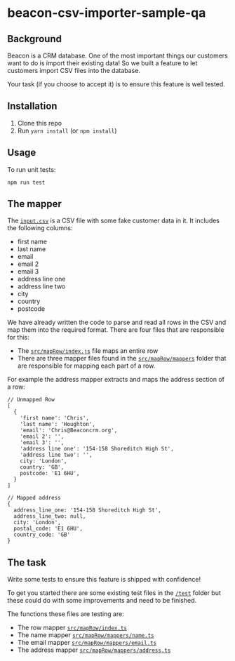 # beacon-csv-importer-sample-qa

## Background

Beacon is a CRM database. One of the most important things our customers want to do is import their existing data! So we built a feature to let customers import CSV files into the database.

Your task (if you choose to accept it) is to ensure this feature is well tested.


## Installation

1. Clone this repo
2. Run `yarn install` (or `npm install`)

## Usage

To run unit tests:

```
npm run test
```

## The mapper

The [`input.csv`](./input.csv) is a CSV file with some fake customer data in it. It includes the following columns:

* first name
* last name
* email
* email 2
* email 3
* address line one
* address line two
* city 
* country
* postcode

We have already written the code to parse and read all rows in the CSV and map them into the required format. There are four files that are responsible for this:

* The [`src/mapRow/index.js`](./src/mapRow/index.ts) file maps an entire row
* There are three mapper files found in the [`src/mapRow/mappers`](./src/mapRow/mappers) folder that are responsible for mapping each part of a row.

For example the address mapper extracts and maps the address section of a row:

```
// Unmapped Row
[
  {
    'first name': 'Chris',
    'last name': 'Houghton',
    'email': 'Chris@Beaconcrm.org',
    'email 2': '',
    'email 3': '',
    'address line one': '154-158 Shoreditch High St',
    'address line two': '',
    city: 'London',
    country: 'GB',
    postcode: 'E1 6HU',
  }
]

// Mapped address
{
  address_line_one: '154-158 Shoreditch High St',
  address_line_two: null,
  city: 'London',
  postal_code: 'E1 6HU',
  country_code: 'GB'
}
```

## The task

Write some tests to ensure this feature is shipped with confidence!

To get you started there are some existing test files in the [`/test`](./test) folder but these could do with some improvements and need to be finished.

The functions these files are testing are:
* The row mapper [`src/mapRow/index.ts`](./src/mapRow/index.ts)
* The name mapper [`src/mapRow/mappers/name.ts`](./src/mapRow/mappers/name.ts)
* The email mapper [`src/mapRow/mappers/email.ts`](./src/mapRow/mappers/email.ts)
* The address mapper [`src/mapRow/mappers/address.ts`](./src/mapRow/mappers/address.ts)

